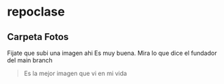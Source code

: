 # repoclase
## Carpeta Fotos
Fijate que subi una imagen ahi
Es muy buena. Mira lo que dice el fundador del main branch
> Es la mejor imagen que vi en mi vida
